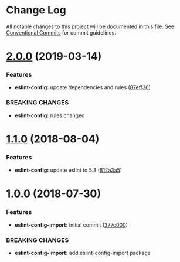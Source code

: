 # Change Log

All notable changes to this project will be documented in this file.
See [Conventional Commits](https://conventionalcommits.org) for commit guidelines.

# [2.0.0](https://github.com/priver/linters/tree/master/packages/eslint-config-import/compare/@priver/eslint-config-import@1.1.0...@priver/eslint-config-import@2.0.0) (2019-03-14)


### Features

* **eslint-config:** update dependencies and rules ([87eff36](https://github.com/priver/linters/tree/master/packages/eslint-config-import/commit/87eff36))


### BREAKING CHANGES

* **eslint-config:** rules changed





<a name="1.1.0"></a>
# [1.1.0](https://github.com/priver/linters/tree/master/packages/eslint-config-import/compare/@priver/eslint-config-import@1.0.0...@priver/eslint-config-import@1.1.0) (2018-08-04)


### Features

* **eslint-config:** update eslint to 5.3 ([812a3a5](https://github.com/priver/linters/tree/master/packages/eslint-config-import/commit/812a3a5))





<a name="1.0.0"></a>
# 1.0.0 (2018-07-30)


### Features

* **eslint-config-import:** initial commit ([377c000](https://github.com/priver/linters/tree/master/packages/eslint-config-import/commit/377c000))


### BREAKING CHANGES

* **eslint-config-import:** add eslint-config-import package
